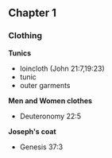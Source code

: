 ## Chapter 1
### Clothing
**Tunics**
- loincloth (John 21:7,19:23)
- tunic
- outer garments 

**Men and Women clothes**
- Deuteronomy 22:5

**Joseph's coat**
- Genesis 37:3